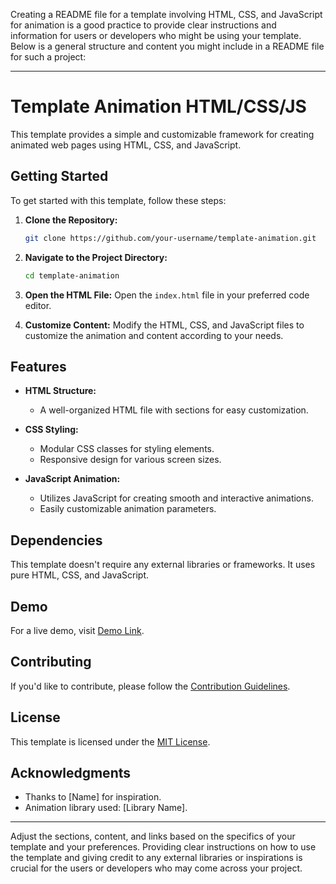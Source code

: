 Creating a README file for a template involving HTML, CSS, and JavaScript for animation is a good practice to provide clear instructions and information for users or developers who might be using your template. Below is a general structure and content you might include in a README file for such a project:

---

# Template Animation HTML/CSS/JS

This template provides a simple and customizable framework for creating animated web pages using HTML, CSS, and JavaScript.

## Getting Started

To get started with this template, follow these steps:

1. **Clone the Repository:**
   ```bash
   git clone https://github.com/your-username/template-animation.git
   ```

2. **Navigate to the Project Directory:**
   ```bash
   cd template-animation
   ```

3. **Open the HTML File:**
   Open the `index.html` file in your preferred code editor.

4. **Customize Content:**
   Modify the HTML, CSS, and JavaScript files to customize the animation and content according to your needs.

## Features

- **HTML Structure:**
  - A well-organized HTML file with sections for easy customization.

- **CSS Styling:**
  - Modular CSS classes for styling elements.
  - Responsive design for various screen sizes.

- **JavaScript Animation:**
  - Utilizes JavaScript for creating smooth and interactive animations.
  - Easily customizable animation parameters.

## Dependencies

This template doesn't require any external libraries or frameworks. It uses pure HTML, CSS, and JavaScript.

## Demo

For a live demo, visit [Demo Link](#).

## Contributing

If you'd like to contribute, please follow the [Contribution Guidelines](CONTRIBUTING.md).

## License

This template is licensed under the [MIT License](LICENSE).

## Acknowledgments

- Thanks to [Name] for inspiration.
- Animation library used: [Library Name].

---

Adjust the sections, content, and links based on the specifics of your template and your preferences. Providing clear instructions on how to use the template and giving credit to any external libraries or inspirations is crucial for the users or developers who may come across your project.